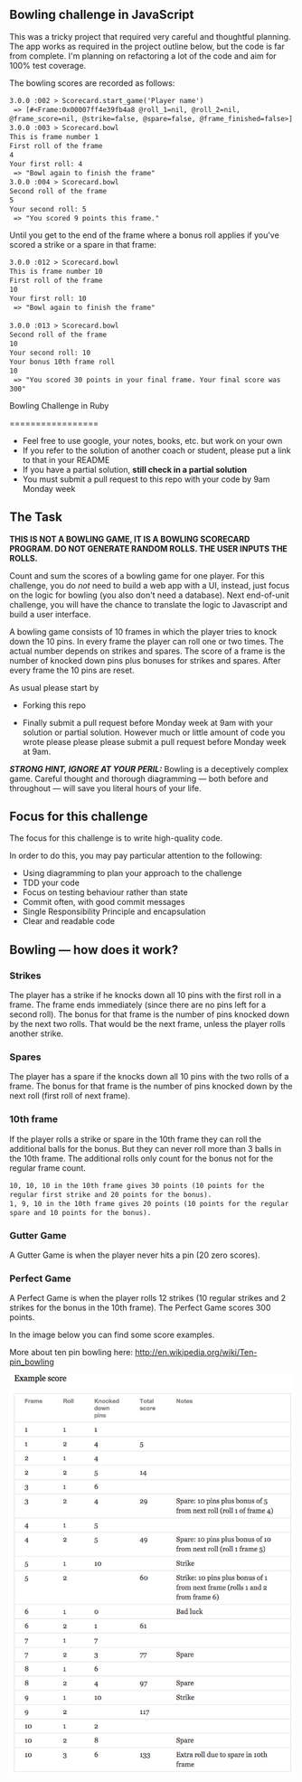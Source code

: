 ## Bowling challenge in JavaScript

This was a tricky project that required very careful and thoughtful planning. The app works as required in the project outline below, but the code is far from complete. I'm planning on refactoring a lot of the code and aim for 100% test coverage.

The bowling scores are recorded as follows: 

```
3.0.0 :002 > Scorecard.start_game('Player name')
 => [#<Frame:0x00007ff4e39fb4a8 @roll_1=nil, @roll_2=nil, @frame_score=nil, @strike=false, @spare=false, @frame_finished=false>] 
3.0.0 :003 > Scorecard.bowl
This is frame number 1
First roll of the frame
4
Your first roll: 4
 => "Bowl again to finish the frame" 
3.0.0 :004 > Scorecard.bowl
Second roll of the frame
5
Your second roll: 5
 => "You scored 9 points this frame." 
```

Until you get to the end of the frame where a bonus roll applies if you've scored a strike or a spare in that frame:

```
3.0.0 :012 > Scorecard.bowl
This is frame number 10
First roll of the frame
10
Your first roll: 10
 => "Bowl again to finish the frame" 

3.0.0 :013 > Scorecard.bowl
Second roll of the frame
10
Your second roll: 10
Your bonus 10th frame roll
10
 => "You scored 30 points in your final frame. Your final score was 300" 
 ```




Bowling Challenge in Ruby

=================

* Feel free to use google, your notes, books, etc. but work on your own
* If you refer to the solution of another coach or student, please put a link to that in your README
* If you have a partial solution, **still check in a partial solution**
* You must submit a pull request to this repo with your code by 9am Monday week

## The Task

**THIS IS NOT A BOWLING GAME, IT IS A BOWLING SCORECARD PROGRAM. DO NOT GENERATE RANDOM ROLLS. THE USER INPUTS THE ROLLS.**

Count and sum the scores of a bowling game for one player. For this challenge, you do _not_ need to build a web app with a UI, instead, just focus on the logic for bowling (you also don't need a database). Next end-of-unit challenge, you will have the chance to translate the logic to Javascript and build a user interface.

A bowling game consists of 10 frames in which the player tries to knock down the 10 pins. In every frame the player can roll one or two times. The actual number depends on strikes and spares. The score of a frame is the number of knocked down pins plus bonuses for strikes and spares. After every frame the 10 pins are reset.

As usual please start by

* Forking this repo

* Finally submit a pull request before Monday week at 9am with your solution or partial solution.  However much or little amount of code you wrote please please please submit a pull request before Monday week at 9am. 

___STRONG HINT, IGNORE AT YOUR PERIL:___ Bowling is a deceptively complex game. Careful thought and thorough diagramming — both before and throughout — will save you literal hours of your life.

## Focus for this challenge
The focus for this challenge is to write high-quality code.

In order to do this, you may pay particular attention to the following:
* Using diagramming to plan your approach to the challenge
* TDD your code
* Focus on testing behaviour rather than state
* Commit often, with good commit messages
* Single Responsibility Principle and encapsulation
* Clear and readable code

## Bowling — how does it work?

### Strikes

The player has a strike if he knocks down all 10 pins with the first roll in a frame. The frame ends immediately (since there are no pins left for a second roll). The bonus for that frame is the number of pins knocked down by the next two rolls. That would be the next frame, unless the player rolls another strike.

### Spares

The player has a spare if the knocks down all 10 pins with the two rolls of a frame. The bonus for that frame is the number of pins knocked down by the next roll (first roll of next frame).

### 10th frame

If the player rolls a strike or spare in the 10th frame they can roll the additional balls for the bonus. But they can never roll more than 3 balls in the 10th frame. The additional rolls only count for the bonus not for the regular frame count.

    10, 10, 10 in the 10th frame gives 30 points (10 points for the regular first strike and 20 points for the bonus).
    1, 9, 10 in the 10th frame gives 20 points (10 points for the regular spare and 10 points for the bonus).

### Gutter Game

A Gutter Game is when the player never hits a pin (20 zero scores).

### Perfect Game

A Perfect Game is when the player rolls 12 strikes (10 regular strikes and 2 strikes for the bonus in the 10th frame). The Perfect Game scores 300 points.

In the image below you can find some score examples.

More about ten pin bowling here: http://en.wikipedia.org/wiki/Ten-pin_bowling

![Ten Pin Score Example](images/example_ten_pin_scoring.png)
